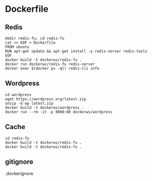 # Dockerfile

## Redis

```
mkdir redis-fu; cd redis-fu
cat << EOF > Dockerfile
FROM ubuntu
RUN apt-get update && apt-get install -y redis-server redis-tools
EOF
docker build -t dockerws/redis-fu .
docker run dockerws/redis-fu redis-server
docker exec $(docker ps -ql) redis-cli info
```

## Wordpress

```
cd wordpress
wget https://wordpress.org/latest.zip
unzip -d wp latest.zip
docker build -t dockerws/wordpress .
docker run --rm -it -p 8080:80 dockerws/wordpress
```

## Cache

```
cd redis-fu
docker build -t dockerws/redis-fu .
docker build -t dockerws/redis-fu .
```

## gitignore

.dockerignore


